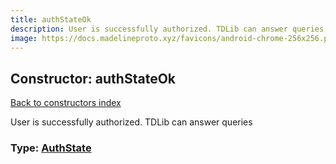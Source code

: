 ```yaml
---
title: authStateOk
description: User is successfully authorized. TDLib can answer queries
image: https://docs.madelineproto.xyz/favicons/android-chrome-256x256.png
---
```

## Constructor: authStateOk  
[Back to constructors index](index.md)



User is successfully authorized. TDLib can answer queries




### Type: [AuthState](../types/AuthState.md)


